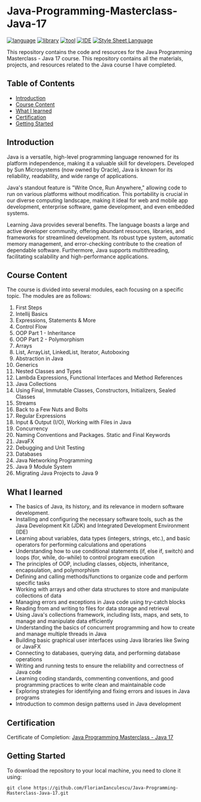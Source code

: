 # Java-Programming-Masterclass-Java-17

[![language](https://img.shields.io/badge/language-Java%2017-blue?labelColor=gray&style=flat&link=https://www.java.com/en/)](https://www.java.com/en/)
[![library](https://img.shields.io/badge/library-JavaFX-green?labelColor=gray&style=flat&link=https://openjfx.io/)](https://openjfx.io/)
[![tool](https://img.shields.io/badge/tool-Scene%20Builder-orange?labelColor=gray&style=flat&link=https://gluonhq.com/products/scene-builder/)](https://gluonhq.com/products/scene-builder/)
[![IDE](https://img.shields.io/badge/IDE-IntelliJ%20IDEA-purple?labelColor=gray&style=flat&link=https://www.jetbrains.com/idea/)](https://www.jetbrains.com/idea/)
[![Style Sheet Language](https://img.shields.io/badge/Style%20Sheet%20Language-CSS-blue?labelColor=gray&style=flat&link=https://developer.mozilla.org/en-US/docs/Web/CSS)](https://developer.mozilla.org/en-US/docs/Web/CSS)

This repository contains the code and resources for the Java Programming Masterclass - Java 17 course. This repository contains all the materials, projects, and resources related to the Java course I have completed.

## Table of Contents

- [Introduction](#introduction)
- [Course Content](#course-content)
- [What I learned](#what-i-learned)
- [Certification](#certification)
- [Getting Started](#getting-started)
  
## Introduction

Java is a versatile, high-level programming language renowned for its platform independence, making it a valuable skill for developers. Developed by Sun Microsystems (now owned by Oracle), Java is known for its reliability, readability, and wide range of applications.

Java's standout feature is "Write Once, Run Anywhere," allowing code to run on various platforms without modification. This portability is crucial in our diverse computing landscape, making it ideal for web and mobile app development, enterprise software, game development, and even embedded systems.

Learning Java provides several benefits. The language boasts a large and active developer community, offering abundant resources, libraries, and frameworks for streamlined development. Its robust type system, automatic memory management, and error-checking contribute to the creation of dependable software. Furthermore, Java supports multithreading, facilitating scalability and high-performance applications.

## Course Content

The course is divided into several modules, each focusing on a specific topic. The modules are as follows:

1. First Steps
2. Intellij Basics
3. Expressions, Statements & More
4. Control Flow
5. OOP Part 1 - Inheritance
6. OOP Part 2 - Polymorphism
7. Arrays
8. List, ArrayList, LinkedList, Iterator, Autoboxing
9. Abstraction in Java
10. Generics
11. Nested Classes and Types
12. Lambda Expressions, Functional Interfaces and Method References
13. Java Collections
14. Using Final, Immutable Classes, Constructors, Initializers, Sealed Classes
15. Streams
16. Back to a Few Nuts and Bolts
17. Regular Expressions
18. Input & Output (I/O), Working with Files in Java
19. Concurrency
20. Naming Conventions and Packages. Static and Final Keywords
21. JavaFX
22. Debugging and Unit Testing
23. Databases
24. Java Networking Programming
25. Java 9 Module System
26. Migrating Java Projects to Java 9

## What I learned

- The basics of Java, its history, and its relevance in modern software development.
- Installing and configuring the necessary software tools, such as the Java Development Kit (JDK) and Integrated Development Environment (IDE)
- Learning about variables, data types (integers, strings, etc.), and basic operators for performing calculations and operations
- Understanding how to use conditional statements (if, else if, switch) and loops (for, while, do-while) to control program execution
- The principles of OOP, including classes, objects, inheritance, encapsulation, and polymorphism
- Defining and calling methods/functions to organize code and perform specific tasks
- Working with arrays and other data structures to store and manipulate collections of data
- Managing errors and exceptions in Java code using try-catch blocks
- Reading from and writing to files for data storage and retrieval
- Using Java's collections framework, including lists, maps, and sets, to manage and manipulate data efficiently
- Understanding the basics of concurrent programming and how to create and manage multiple threads in Java
- Building basic graphical user interfaces using Java libraries like Swing or JavaFX
- Connecting to databases, querying data, and performing database operations
- Writing and running tests to ensure the reliability and correctness of Java code
- Learning coding standards, commenting conventions, and good programming practices to write clean and maintainable code
- Exploring strategies for identifying and fixing errors and issues in Java programs
- Introduction to common design patterns used in Java development

## Certification

Certificate of Completion: [Java Programming Masterclass - Java 17](https://www.udemy.com/certificate/UC-7a3c54d1-7d51-45f9-81f1-27fb01453d3b/)

## Getting Started

To download the repository to your local machine, you need to clone it using:

```
git clone https://github.com/FlorianIanculescu/Java-Programming-Masterclass-Java-17.git
```
